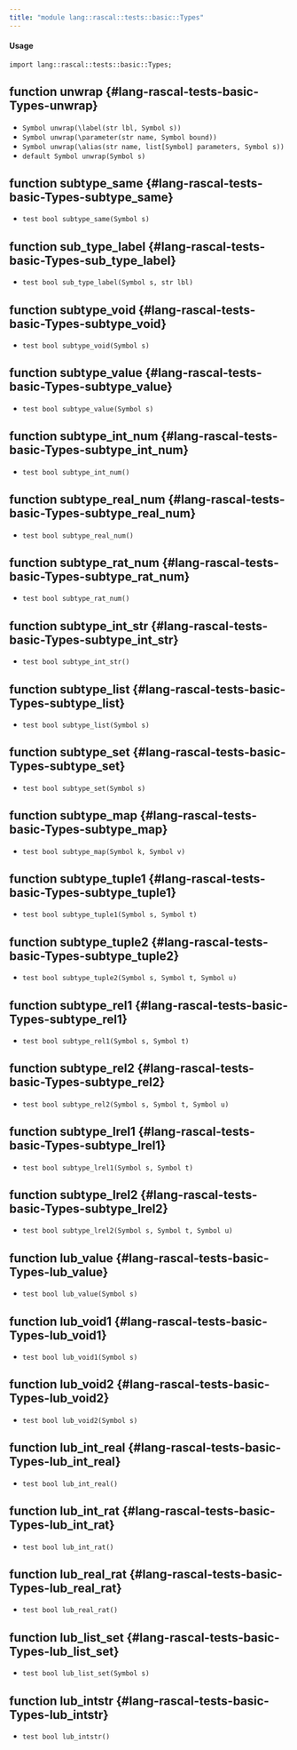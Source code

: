 ```yaml
---
title: "module lang::rascal::tests::basic::Types"
---
```


#### Usage

`import lang::rascal::tests::basic::Types;`

## function unwrap {#lang-rascal-tests-basic-Types-unwrap}

* ``Symbol unwrap(\label(str lbl, Symbol s))``
* ``Symbol unwrap(\parameter(str name, Symbol bound))``
* ``Symbol unwrap(\alias(str name, list[Symbol] parameters, Symbol s))``
* ``default Symbol unwrap(Symbol s)``

## function subtype_same {#lang-rascal-tests-basic-Types-subtype_same}

* ``test bool subtype_same(Symbol s)``

## function sub_type_label {#lang-rascal-tests-basic-Types-sub_type_label}

* ``test bool sub_type_label(Symbol s, str lbl)``

## function subtype_void {#lang-rascal-tests-basic-Types-subtype_void}

* ``test bool subtype_void(Symbol s)``

## function subtype_value {#lang-rascal-tests-basic-Types-subtype_value}

* ``test bool subtype_value(Symbol s)``

## function subtype_int_num {#lang-rascal-tests-basic-Types-subtype_int_num}

* ``test bool subtype_int_num()``

## function subtype_real_num {#lang-rascal-tests-basic-Types-subtype_real_num}

* ``test bool subtype_real_num()``

## function subtype_rat_num {#lang-rascal-tests-basic-Types-subtype_rat_num}

* ``test bool subtype_rat_num()``

## function subtype_int_str {#lang-rascal-tests-basic-Types-subtype_int_str}

* ``test bool subtype_int_str()``

## function subtype_list {#lang-rascal-tests-basic-Types-subtype_list}

* ``test bool subtype_list(Symbol s)``

## function subtype_set {#lang-rascal-tests-basic-Types-subtype_set}

* ``test bool subtype_set(Symbol s)``

## function subtype_map {#lang-rascal-tests-basic-Types-subtype_map}

* ``test bool subtype_map(Symbol k, Symbol v)``

## function subtype_tuple1 {#lang-rascal-tests-basic-Types-subtype_tuple1}

* ``test bool subtype_tuple1(Symbol s, Symbol t)``

## function subtype_tuple2 {#lang-rascal-tests-basic-Types-subtype_tuple2}

* ``test bool subtype_tuple2(Symbol s, Symbol t, Symbol u)``

## function subtype_rel1 {#lang-rascal-tests-basic-Types-subtype_rel1}

* ``test bool subtype_rel1(Symbol s, Symbol t)``

## function subtype_rel2 {#lang-rascal-tests-basic-Types-subtype_rel2}

* ``test bool subtype_rel2(Symbol s, Symbol t, Symbol u)``

## function subtype_lrel1 {#lang-rascal-tests-basic-Types-subtype_lrel1}

* ``test bool subtype_lrel1(Symbol s, Symbol t)``

## function subtype_lrel2 {#lang-rascal-tests-basic-Types-subtype_lrel2}

* ``test bool subtype_lrel2(Symbol s, Symbol t, Symbol u)``

## function lub_value {#lang-rascal-tests-basic-Types-lub_value}

* ``test bool lub_value(Symbol s)``

## function lub_void1 {#lang-rascal-tests-basic-Types-lub_void1}

* ``test bool lub_void1(Symbol s)``

## function lub_void2 {#lang-rascal-tests-basic-Types-lub_void2}

* ``test bool lub_void2(Symbol s)``

## function lub_int_real {#lang-rascal-tests-basic-Types-lub_int_real}

* ``test bool lub_int_real()``

## function lub_int_rat {#lang-rascal-tests-basic-Types-lub_int_rat}

* ``test bool lub_int_rat()``

## function lub_real_rat {#lang-rascal-tests-basic-Types-lub_real_rat}

* ``test bool lub_real_rat()``

## function lub_list_set {#lang-rascal-tests-basic-Types-lub_list_set}

* ``test bool lub_list_set(Symbol s)``

## function lub_intstr {#lang-rascal-tests-basic-Types-lub_intstr}

* ``test bool lub_intstr()``


